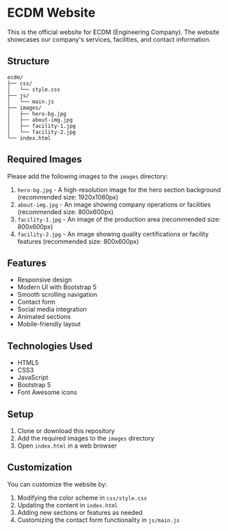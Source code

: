 # ECDM Website

This is the official website for ECDM (Engineering Company). The website showcases our company's services, facilities, and contact information.

## Structure

```
ecdm/
├── css/
│   └── style.css
├── js/
│   └── main.js
├── images/
│   ├── hero-bg.jpg
│   ├── about-img.jpg
│   ├── facility-1.jpg
│   └── facility-2.jpg
└── index.html
```

## Required Images

Please add the following images to the `images` directory:

1. `hero-bg.jpg` - A high-resolution image for the hero section background (recommended size: 1920x1080px)
2. `about-img.jpg` - An image showing company operations or facilities (recommended size: 800x600px)
3. `facility-1.jpg` - An image of the production area (recommended size: 800x600px)
4. `facility-2.jpg` - An image showing quality certifications or facility features (recommended size: 800x600px)

## Features

- Responsive design
- Modern UI with Bootstrap 5
- Smooth scrolling navigation
- Contact form
- Social media integration
- Animated sections
- Mobile-friendly layout

## Technologies Used

- HTML5
- CSS3
- JavaScript
- Bootstrap 5
- Font Awesome icons

## Setup

1. Clone or download this repository
2. Add the required images to the `images` directory
3. Open `index.html` in a web browser

## Customization

You can customize the website by:

1. Modifying the color scheme in `css/style.css`
2. Updating the content in `index.html`
3. Adding new sections or features as needed
4. Customizing the contact form functionality in `js/main.js`
